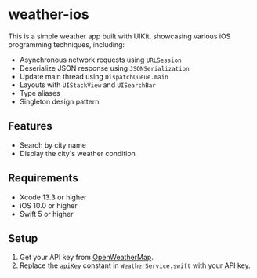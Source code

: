 # weather-ios
This is a simple weather app built with UIKit, 
showcasing various iOS programming techniques, including:
- Asynchronous network requests using `URLSession`
- Deserialize JSON response using `JSONSerialization`
- Update main thread using `DispatchQueue.main`
- Layouts with `UIStackView` and `UISearchBar`
- Type aliases
- Singleton design pattern

## Features
- Search by city name
- Display the city's weather condition

## Requirements
- Xcode 13.3 or higher
- iOS 10.0 or higher
- Swift 5 or higher

## Setup
1. Get your API key 
   from [OpenWeatherMap](https://openweathermap.org/api).
2. Replace the `apiKey` constant in `WeatherService.swift` 
   with your API key.